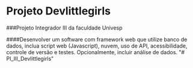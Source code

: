 # Projeto Devlittlegirls

###Projeto Integrador III da faculdade Univesp

####Desenvolver um software com framework web que utilize banco de dados, inclua script web (Javascript), nuvem, uso de API, acessibilidade, controle de versão e testes. Opcionalmente, incluir análise de dados.
"# PI_III_Devlittlegirls" 
